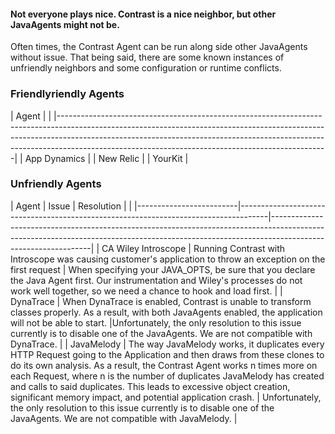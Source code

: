 <!--
title: "Running the Contrast Agent with other JavaAgents"
description: "How our Agent behaves in the presence of others"
-->

#### Not everyone plays nice. Contrast is a nice neighbor, but other JavaAgents might not be.

Often times, the Contrast Agent can be run along side other JavaAgents without issue. That being said, there are some known instances
of unfriendly neighbors and some configuration or runtime conflicts.

### Friendlyriendly Agents
| Agent                |                                                                                                                                                                                                                                                                    |
|-------------------------------------------------------------------------------------------------------------------------------------------------------------------------------------------------------------------------------------------------------------------------------------------------------------|
| App Dynamics |
| New Relic |
| YourKit |


### Unfriendly Agents
| Agent               | Issue               | Resolution  |                                                                                                                                                                                                                                                                    |
|-------------------------|-------------------------------------------------------------------------------------|---------------------------------------------------------------------------------------------------------------------------------------------------------------------------------------------|
| CA Wiley Introscope | Running Contrast with Introscope was causing customer's application to throw an exception on the first request | When specifying your JAVA_OPTS, be sure that you declare the Java Agent first. Our instrumentation and Wiley's processes do not work well together, so we need a chance to hook and load first. |
| DynaTrace | When DynaTrace is enabled, Contrast is unable to transform classes properly. As a result, with both JavaAgents enabled, the application will not be able to start. |Unfortunately, the only resolution to this issue currently is to disable one of the JavaAgents. We are not compatible with DynaTrace. |
| JavaMelody | The way JavaMelody works, it duplicates every HTTP Request going to the Application and then draws from these clones to do its own analysis. As a result, the Contrast Agent works n times more on each Request, where n is the number of duplicates JavaMelody has created and calls to said duplicates. This leads to excessive object creation, significant memory impact, and potential application crash. | Unfortunately, the only resolution to this issue currently is to disable one of the JavaAgents. We are not compatible with JavaMelody. |


